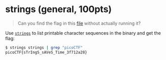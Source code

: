 # strings (general, 100pts)

> Can you find the flag in this [file](./assets/strings) without actually running it?

Use [`strings`](https://linux.die.net/man/1/strings) to list printable character sequences in the binary and get the
flag:

```sh
$ strings strings | grep "picoCTF"
picoCTF{sTrIngS_sAVeS_Time_3f712a28}
```
